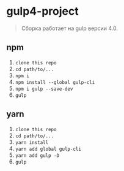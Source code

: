 # gulp4-project

>Сборка работает на gulp версии 4.0.

## npm
1. ```clone this repo```
2. ```cd path/to/...```
3. ```npm i```
4. ```npm install --global gulp-cli```
5. ```npm i gulp --save-dev```
6. ```gulp```

## yarn
1. ```clone this repo```
2. ```cd path/to/...```
3. ```yarn install```
4. ```yarn add global gulp-cli```
5. ```yarn add gulp -D```
6. ```gulp```